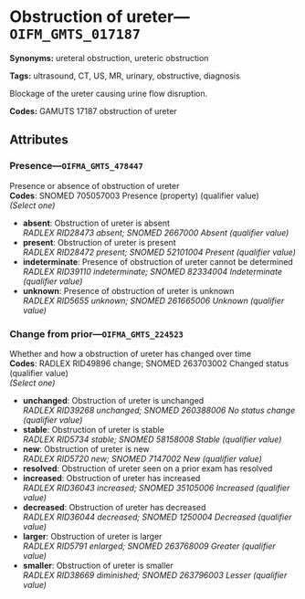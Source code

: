 # Obstruction of ureter—`OIFM_GMTS_017187`

**Synonyms:** ureteral obstruction, ureteric obstruction

**Tags:** ultrasound, CT, US, MR, urinary, obstructive, diagnosis

Blockage of the ureter causing urine flow disruption.

**Codes:** GAMUTS 17187 obstruction of ureter

## Attributes

### Presence—`OIFMA_GMTS_478447`

Presence or absence of obstruction of ureter  
**Codes**: SNOMED 705057003 Presence (property) (qualifier value)  
*(Select one)*

- **absent**: Obstruction of ureter is absent  
_RADLEX RID28473 absent; SNOMED 2667000 Absent (qualifier value)_
- **present**: Obstruction of ureter is present  
_RADLEX RID28472 present; SNOMED 52101004 Present (qualifier value)_
- **indeterminate**: Presence of obstruction of ureter cannot be determined  
_RADLEX RID39110 indeterminate; SNOMED 82334004 Indeterminate (qualifier value)_
- **unknown**: Presence of obstruction of ureter is unknown  
_RADLEX RID5655 unknown; SNOMED 261665006 Unknown (qualifier value)_

### Change from prior—`OIFMA_GMTS_224523`

Whether and how a obstruction of ureter has changed over time  
**Codes**: RADLEX RID49896 change; SNOMED 263703002 Changed status (qualifier value)  
*(Select one)*

- **unchanged**: Obstruction of ureter is unchanged  
_RADLEX RID39268 unchanged; SNOMED 260388006 No status change (qualifier value)_
- **stable**: Obstruction of ureter is stable  
_RADLEX RID5734 stable; SNOMED 58158008 Stable (qualifier value)_
- **new**: Obstruction of ureter is new  
_RADLEX RID5720 new; SNOMED 7147002 New (qualifier value)_
- **resolved**: Obstruction of ureter seen on a prior exam has resolved  
- **increased**: Obstruction of ureter has increased  
_RADLEX RID36043 increased; SNOMED 35105006 Increased (qualifier value)_
- **decreased**: Obstruction of ureter has decreased  
_RADLEX RID36044 decreased; SNOMED 1250004 Decreased (qualifier value)_
- **larger**: Obstruction of ureter is larger  
_RADLEX RID5791 enlarged; SNOMED 263768009 Greater (qualifier value)_
- **smaller**: Obstruction of ureter is smaller  
_RADLEX RID38669 diminished; SNOMED 263796003 Lesser (qualifier value)_